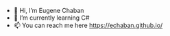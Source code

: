 - 👋 Hi, I’m Eugene Chaban
- 🌱 I’m currently learning C#
- 📫 You can reach me here https://echaban.github.io/

